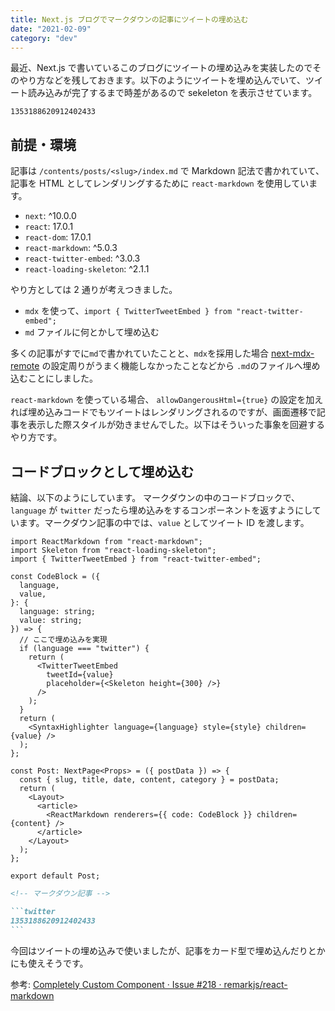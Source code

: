 ```yaml
---
title: Next.js ブログでマークダウンの記事にツイートの埋め込む
date: "2021-02-09"
category: "dev"
---
```


最近、Next.js で書いているこのブログにツイートの埋め込みを実装したのでそのやり方などを残しておきます。以下のようにツイートを埋め込んでいて、ツイート読み込みが完了するまで時差があるので sekeleton を表示させています。

```twitter
1353188620912402433
```

## 前提・環境

記事は `/contents/posts/<slug>/index.md` で Markdown 記法で書かれていて、記事を HTML としてレンダリングするために `react-markdown` を使用しています。

- `next`: ^10.0.0
- `react`: 17.0.1
- `react-dom`: 17.0.1
- `react-markdown`: ^5.0.3
- `react-twitter-embed`: ^3.0.3
- `react-loading-skeleton`: ^2.1.1

やり方としては 2 通りが考えつきました。

- `mdx` を使って、`import { TwitterTweetEmbed } from "react-twitter-embed";`
- `md` ファイルに何とかして埋め込む

多くの記事がすでに`md`で書かれていたことと、`mdx`を採用した場合 [next-mdx-remote](https://github.com/hashicorp/next-mdx-remote) の設定周りがうまく機能しなかったことなどから `.md`のファイルへ埋め込むことにしました。

`react-markdown` を使っている場合、 `allowDangerousHtml={true}` の設定を加えれば埋め込みコードでもツイートはレンダリングされるのですが、画面遷移で記事を表示した際スタイルが効きませんでした。以下はそういった事象を回避するやり方です。

## コードブロックとして埋め込む

結論、以下のようにしています。
マークダウンの中のコードブロックで、`language` が `twitter` だったら埋め込みをするコンポーネントを返すようにしています。マークダウン記事の中では、`value` としてツイート ID を渡します。

```tsx:[slug].tsx
import ReactMarkdown from "react-markdown";
import Skeleton from "react-loading-skeleton";
import { TwitterTweetEmbed } from "react-twitter-embed";

const CodeBlock = ({
  language,
  value,
}: {
  language: string;
  value: string;
}) => {
  // ここで埋め込みを実現
  if (language === "twitter") {
    return (
      <TwitterTweetEmbed
        tweetId={value}
        placeholder={<Skeleton height={300} />}
      />
    );
  }
  return (
    <SyntaxHighlighter language={language} style={style} children={value} />
  );
};

const Post: NextPage<Props> = ({ postData }) => {
  const { slug, title, date, content, category } = postData;
  return (
    <Layout>
      <article>
        <ReactMarkdown renderers={{ code: CodeBlock }} children={content} />
      </article>
    </Layout>
  );
};

export default Post;
```

````md
<!-- マークダウン記事 -->

```twitter
1353188620912402433
```
````

今回はツイートの埋め込みで使いましたが、記事をカード型で埋め込んだりとかにも使えそうです。

参考: [Completely Custom Component · Issue #218 · remarkjs/react-markdown](https://github.com/remarkjs/react-markdown/issues/218#issuecomment-538083943)
